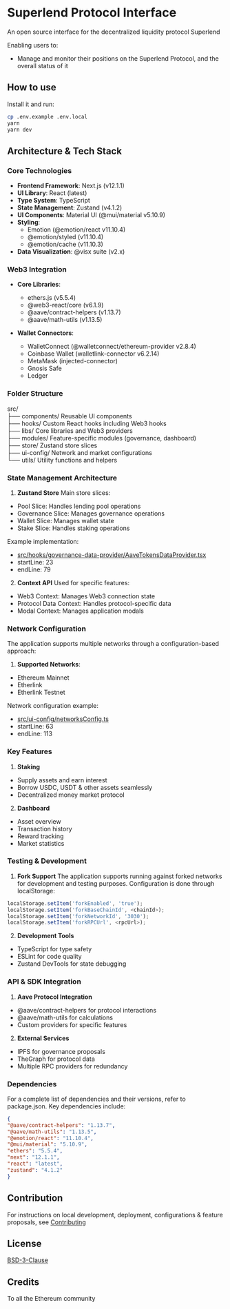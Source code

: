# Superlend Protocol Interface

An open source interface for the decentralized liquidity protocol Superlend

Enabling users to:

- Manage and monitor their positions on the Superlend Protocol, and the overall status of it

## How to use

Install it and run:

```sh
cp .env.example .env.local
yarn
yarn dev
```

## Architecture & Tech Stack

### Core Technologies
- **Frontend Framework**: Next.js (v12.1.1)
- **UI Library**: React (latest)
- **Type System**: TypeScript
- **State Management**: Zustand (v4.1.2)
- **UI Components**: Material UI (@mui/material v5.10.9)
- **Styling**: 
  - Emotion (@emotion/react v11.10.4)
  - @emotion/styled (v11.10.4)
  - @emotion/cache (v11.10.3)
- **Data Visualization**: @visx suite (v2.x)

### Web3 Integration
- **Core Libraries**:
  - ethers.js (v5.5.4)
  - @web3-react/core (v6.1.9)
  - @aave/contract-helpers (v1.13.7)
  - @aave/math-utils (v1.13.5)
  
- **Wallet Connectors**:
  - WalletConnect (@walletconnect/ethereum-provider v2.8.4)
  - Coinbase Wallet (walletlink-connector v6.2.14)
  - MetaMask (injected-connector)
  - Gnosis Safe
  - Ledger

### Folder Structure
src/\
├── components/ Reusable UI components\
├── hooks/ Custom React hooks including Web3 hooks\
├── libs/ Core libraries and Web3 providers\
├── modules/ Feature-specific modules (governance, dashboard)\
├── store/ Zustand store slices\
├── ui-config/ Network and market configurations\
└── utils/ Utility functions and helpers


### State Management Architecture

1. **Zustand Store**
Main store slices:
- Pool Slice: Handles lending pool operations
- Governance Slice: Manages governance operations
- Wallet Slice: Manages wallet state
- Stake Slice: Handles staking operations

Example implementation:
- [src/hooks/governance-data-provider/AaveTokensDataProvider.tsx](src/hooks/governance-data-provider/AaveTokensDataProvider.tsx)
- startLine: 23
- endLine: 79


2. **Context API**
Used for specific features:
- Web3 Context: Manages Web3 connection state
- Protocol Data Context: Handles protocol-specific data
- Modal Context: Manages application modals

### Network Configuration

The application supports multiple networks through a configuration-based approach:

1. **Supported Networks**:
- Ethereum Mainnet
- Etherlink
- Etherlink Testnet

Network configuration example:
  - [src/ui-config/networksConfig.ts](src/ui-config/networksConfig.ts)
  - startLine: 63
  - endLine: 113


### Key Features

1. **Staking**
  - Supply assets and earn interest
  - Borrow USDC, USDT & other assets seamlessly
  - Decentralized money market protocol

2. **Dashboard**
  - Asset overview
  - Transaction history
  - Reward tracking
  - Market statistics

### Testing & Development

1. **Fork Support**
The application supports running against forked networks for development and testing purposes. Configuration is done through localStorage:

```javascript
localStorage.setItem('forkEnabled', 'true');
localStorage.setItem('forkBaseChainId', <chainId>);
localStorage.setItem('forkNetworkId', '3030');
localStorage.setItem('forkRPCUrl', <rpcUrl>);
```

2. **Development Tools**
- TypeScript for type safety
- ESLint for code quality
- Zustand DevTools for state debugging

### API & SDK Integration

1. **Aave Protocol Integration**
- @aave/contract-helpers for protocol interactions
- @aave/math-utils for calculations
- Custom providers for specific features

2. **External Services**
- IPFS for governance proposals
- TheGraph for protocol data
- Multiple RPC providers for redundancy

### Dependencies

For a complete list of dependencies and their versions, refer to package.json. Key dependencies include:

```json
{
"@aave/contract-helpers": "1.13.7",
"@aave/math-utils": "1.13.5",
"@emotion/react": "11.10.4",
"@mui/material": "5.10.9",
"ethers": "5.5.4",
"next": "12.1.1",
"react": "latest",
"zustand": "4.1.2"
}
```

## Contribution

For instructions on local development, deployment, configurations & feature proposals, see [Contributing](./CONTRIBUTING.md)

## License

[BSD-3-Clause](./LICENSE.md)

## Credits

To all the Ethereum community